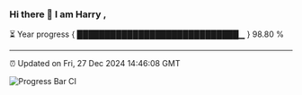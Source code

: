 ### Hi there 👋 I am Harry , 

⏳ Year progress { █████████████████████████████▁ } 98.80 %

---

⏰ Updated on Fri, 27 Dec 2024 14:46:08 GMT

![Progress Bar CI](https://github.com/duykhang68/duykhang68/workflows/Progress%20Bar%20CI/badge.svg)
